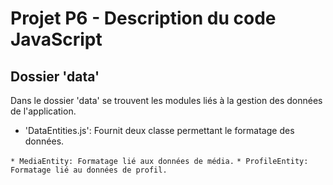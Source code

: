 # Projet P6 - Description du code JavaScript

## Dossier 'data'

Dans le dossier 'data' se trouvent les modules liés à la gestion des données de l'application.

* 'DataEntities.js': Fournit deux classe permettant le formatage des données.

`* MediaEntity: Formatage lié aux données de média.`
`* ProfileEntity: Formatage lié au données de profil.`